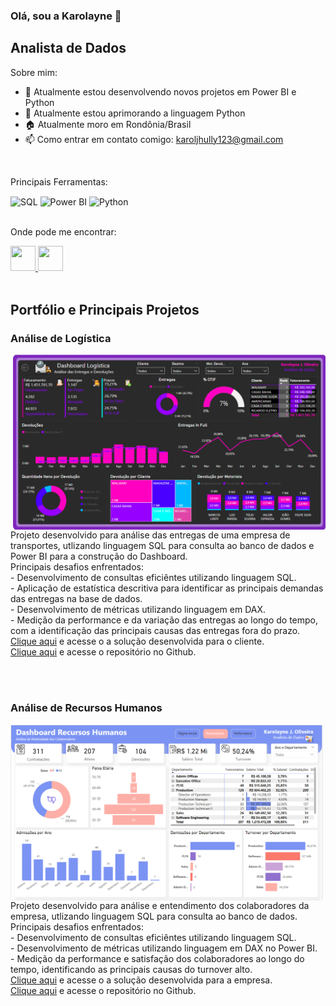 ### Olá, sou a Karolayne 👋

## Analista de Dados

Sobre mim: 
- 🔭 Atualmente estou desenvolvendo novos projetos em Power BI e Python
- 🌱 Atualmente estou aprimorando a linguagem Python
- 🏠 Atualmente moro em Rondônia/Brasil
- 📫 Como entrar em contato comigo: karoljhully123@gmail.com


<br>

Principais Ferramentas:

<div>
  <img align="center" alt="SQL" height="40" width="40" src="https://github.com/KarolayneJOliveira/Portfolio/blob/main/linguagens/sql.png?raw=true">
  <img align="center" alt="Power BI" height="40" width="40" src="https://github.com/KarolayneJOliveira/Portfolio/blob/main/linguagens/power%20bi.png?raw=true">
  <img align="center" alt="Python" height="40" width="40" src="https://github.com/KarolayneJOliveira/Portfolio/blob/main/linguagens/python.png?raw=true">
</div>

<br>

Onde pode me encontrar:

<div>
<a href="https://www.linkedin.com/in/karolayne-jhully-8a33a0338/">
  <img height="40" width="40" src="https://github.com/KarolayneJOliveira/Portfolio/blob/main/social%20icons/linkedin.png?raw=true">
</a>
<a href="https://www.instagram.com/karolaynejhully/">
  <img height="40" width="40" src="https://github.com/KarolayneJOliveira/Portfolio/blob/main/social%20icons/instagram.png?raw=true">
</a>
</div>

<br>

## Portfólio e Principais Projetos
### Análise de Logística
<img align="right" width="500"  src="https://github.com/KarolayneJOliveira/Portfolio_Logistica/blob/main/Design/Dashboard%20logistica.png?raw=true">
Projeto desenvolvido para análise das entregas de uma empresa de transportes, utlizando linguagem SQL para consulta ao banco de dados e Power BI para a construção do Dashboard.<br>
Principais desafios enfrentados: <br>
- Desenvolvimento de consultas eficiêntes utilizando linguagem SQL.<br>
- Aplicação de estatística descritiva  para identificar as principais demandas das entregas na base de dados.<br>
- Desenvolvimento de métricas utilizando linguagem em DAX.<br>
- Medição da performance e da variação das entregas ao longo do tempo, com a identificação das principais causas das entregas fora do prazo.
<br>
<a href="">Clique aqui</a> e acesse o a solução desenvolvida para o cliente.
<br>
<a href="https://github.com/KarolayneJOliveira/Portfolio_Logistica">Clique aqui</a> e acesse o repositório no Github.

<br><br>

### Análise de Recursos Humanos
<img align="left" width="500" src="https://github.com/KarolayneJOliveira/Portfolio_RH/blob/main/Design/Dashboard%20RH%201.png?raw=true">
Projeto desenvolvido para análise e entendimento dos colaboradores da empresa, utlizando linguagem SQL para consulta ao banco de dados.<br>
Principais desafios enfrentados: <br>
- Desenvolvimento de consultas eficiêntes utilizando linguagem SQL.<br>
- Desenvolvimento de métricas utilizando linguagem em DAX no Power BI.<br>
- Medição da performance e satisfação dos colaboradores ao longo do tempo, identificando as principais causas do turnover alto.
<br>
<a href="">Clique aqui</a> e acesse o a solução desenvolvida para a empresa.
<br>
<a href="https://github.com/KarolayneJOliveira/Portfolio_RH" target="_blank">Clique aqui</a> e acesse o repositório no Github.
<br>



